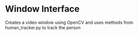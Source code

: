 # Window Interface
Creates a video window using OpenCV and uses methods from human_tracker.py to track the person